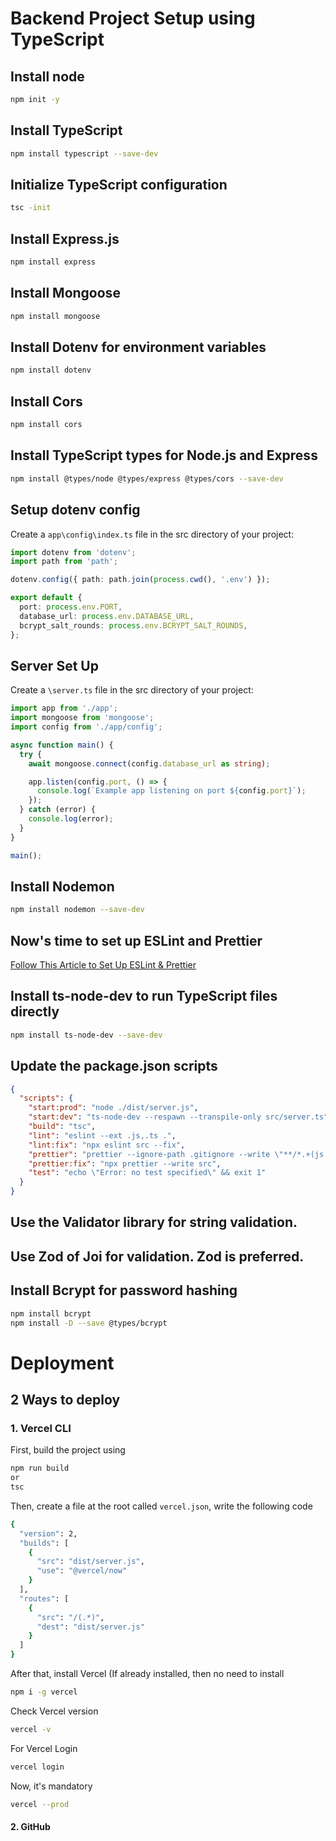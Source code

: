 # Backend Project Setup using TypeScript

## Install node

```bash
npm init -y
```

## Install TypeScript

```bash
npm install typescript --save-dev
```

## Initialize TypeScript configuration

```bash
tsc -init
```

## Install Express.js

```bash
npm install express
```

## Install Mongoose

```bash
npm install mongoose
```

## Install Dotenv for environment variables

```bash
npm install dotenv
```

## Install Cors

```bash
npm install cors
```

## Install TypeScript types for Node.js and Express

```bash
npm install @types/node @types/express @types/cors --save-dev
```

## Setup dotenv config

Create a `app\config\index.ts` file in the src directory of your project:
```typescript
import dotenv from 'dotenv';
import path from 'path';

dotenv.config({ path: path.join(process.cwd(), '.env') });

export default {
  port: process.env.PORT,
  database_url: process.env.DATABASE_URL,
  bcrypt_salt_rounds: process.env.BCRYPT_SALT_ROUNDS,
};
```

## Server Set Up

Create a `\server.ts` file in the src directory of your project:
```typescript
import app from './app';
import mongoose from 'mongoose';
import config from './app/config';

async function main() {
  try {
    await mongoose.connect(config.database_url as string);

    app.listen(config.port, () => {
      console.log(`Example app listening on port ${config.port}`);
    });
  } catch (error) {
    console.log(error);
  }
}

main();
```

## Install Nodemon

```bash
npm install nodemon --save-dev
```

## Now's time to set up ESLint and Prettier

[Follow This Article to Set Up ESLint & Prettier](https://blog.logrocket.com/linting-typescript-eslint-prettier)

## Install ts-node-dev to run TypeScript files directly

```bash
npm install ts-node-dev --save-dev
```

## Update the package.json scripts

```json
{
  "scripts": {
    "start:prod": "node ./dist/server.js",
    "start:dev": "ts-node-dev --respawn --transpile-only src/server.ts",
    "build": "tsc",
    "lint": "eslint --ext .js,.ts .",
    "lint:fix": "npx eslint src --fix",
    "prettier": "prettier --ignore-path .gitignore --write \"**/*.+(js|ts|json)\"",
    "prettier:fix": "npx prettier --write src",
    "test": "echo \"Error: no test specified\" && exit 1"
  }
}
```

## Use the Validator library for string validation.

## Use Zod of Joi for validation. Zod is preferred.

## Install Bcrypt for password hashing

```bash
npm install bcrypt
npm install -D --save @types/bcrypt
```

# Deployment
##  2 Ways to deploy
### 1. Vercel CLI
First, build the project using 
```bash
npm run build
or
tsc
```
 Then, create a file at the root called `vercel.json`, write the following code
```bash
{
  "version": 2,
  "builds": [
    {
      "src": "dist/server.js",
      "use": "@vercel/now"
    }
  ],
  "routes": [
    {
      "src": "/(.*)",
      "dest": "dist/server.js"
    }
  ]
}
```
After that, install Vercel (If already installed, then no need to install
```bash
npm i -g vercel
```
Check Vercel version
```bash
vercel -v
```
For Vercel Login
```bash
vercel login
```
Now, it's mandatory
```bash
vercel --prod
```
#### 2. GitHub
